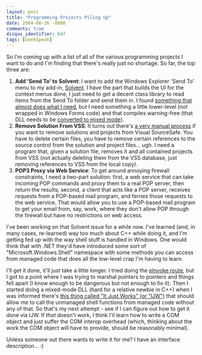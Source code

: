 ```yaml
---
layout: post
title: "Programming Projects Piling Up"
date: 2004-08-26 -0800
comments: true
disqus_identifier: 647
tags: [GeekSpeak]
---
```

So I'm coming up with a list of all of the various programming projects
I want to do and I'm finding that there's really just no shortage. So
far, the top three are:
1.  **Add 'Send To' to Solvent**: I want to add the Windows Explorer
    'Send To' menu to my add-in,
    [Solvent](/archive/2004/06/25/solvent---power-toys-for-visual-studio-.net.aspx).
    I have the part that builds the UI for the context menus done, I
    just need to get a decent class library to read items from the Send
    To folder and send them in. I found [something that almost does what
    I need](http://www.thecodeproject.com/csharp/sendto.asp), but I need
    something a little lower-level (not wrapped in Windows Forms code)
    and that compiles warning-free (that DLL needs to be [converted to
    mixed
    mode](http://msdn.microsoft.com/library/default.asp?url=/library/en-us/vcmex/html/vcconconvertingmanagedextensionsforcprojectsfrompureintermediatelanguagetomixedmode.asp)).
2.  **Remove Solution From VSS**: It turns out there's [a very manual
    process](http://www.knowdotnet.com/articles/removefromsourcesafe.html)
    if you want to remove solutions and projects from Visual SourceSafe.
    You have to delete certain files, you have to remove certain
    references to the source control from the solution and project
    files... ugh. I need a program that, given a solution file, removes
    it and all contained projects from VSS (not actually deleting them
    from the VSS database, just removing references to VSS from the
    local copy).
3.  **POP3 Proxy via Web Service**: To get around annoying firewall
    constraints, I need a two-part solution: first, a web service that
    can take incoming POP commands and proxy them to a real POP server,
    then return the results; second, a client that acts like a POP
    server, receives requests from a POP-based mail program, and ferries
    those requests to the web service. That would allow you to use a
    POP-based mail program to get your email from, say, work, where they
    don't allow POP through the firewall but have no restrictions on web
    access.


 I've been working on that Solvent issue for a while now. I've learned
(and, in many cases, re-learned) way too much about C++ while doing it,
and I'm getting fed up with the way shell stuff is handled in Windows.
One would think that with .NET they'd have introduced some sort of
"Microsoft.Windows.Shell" namespace with some methods you can access
from managed code that does all the low-level crap I'm having to learn.
 
 I'll get it done, it'll just take a little longer. I tried doing the
[pInvoke route](http://www.pinvoke.net/), but I got to a point where I
was trying to marshal pointers to pointers and things fell apart (I know
enough to be dangerous but not enough to fix it). Then I started doing a
mixed-mode DLL (hard for a relative newbie in C++) when I was informed
there's [this thing called "It Just Works" (or
"IJW")](http://msdn.microsoft.com/library/default.asp?url=/library/en-us/vcmxspec/html/vcmg_PlatformInvocationServices.asp)
that should allow me to call the unmanaged shell functions from managed
code without any of that. So that's my next attempt - see if I can
figure out how to get it done via IJW. If *that* doesn't work, I think
I'll learn how to write a COM object and just suffer the COM interop
overhead (which, thinking about the work the COM object will have to
provide, should be reasonably minimal).
 
 Unless someone out there wants to write it for me? I have an interface
description... :)
